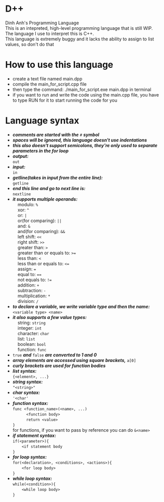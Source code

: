 # D++
Dinh Anh's Programming Language<br>
This is an intepreted, high-level programming language that is still WIP.<br>
The language I use to interpret this is C++.<br>
This language is extremely buggy and it lacks the ability to assign to list values, so don't do that<br>
# How to use this language
- create a text file named main.dpp
- compile the main_for_script.cpp file
- then type the command: ./main_for_script.exe main.dpp in terminal
- if you want to run and write the code using the main.cpp file, you have to type RUN for it to start running the code for you
# Language syntax
- ***comments are started with the*** ```#``` ***symbol***
- ***spaces will be ignored, this language doesn't use indentations***
- ***this also doesn't support semicolons, they're only used to separate parameters in the for loop***
- ***output:<br>***
```out```<br>
- ***input:<br>***
```in```<br>
- ***getline(takes in input from the entire line):<br>***
```getline```<br>
- ***end this line and go to next line is:***<br>
```nextline```<br>
- ***it supports multiple operands:<br>***
&nbsp;&nbsp;&nbsp;&nbsp;modulo: ```%```<br>
&nbsp;&nbsp;&nbsp;&nbsp;xor: ```^```<br>
&nbsp;&nbsp;&nbsp;&nbsp;or: ```|```<br>
&nbsp;&nbsp;&nbsp;&nbsp;or(for comparing): ```||```<br>
&nbsp;&nbsp;&nbsp;&nbsp;and: ```&```<br>
&nbsp;&nbsp;&nbsp;&nbsp;and(for comparing): ```&&```<br>
&nbsp;&nbsp;&nbsp;&nbsp;left shift: ```<<```<br>
&nbsp;&nbsp;&nbsp;&nbsp;right shift: ```>>```<br>
&nbsp;&nbsp;&nbsp;&nbsp;greater than: ```>```<br>
&nbsp;&nbsp;&nbsp;&nbsp;greater than or equals to: ```>=```<br>
&nbsp;&nbsp;&nbsp;&nbsp;less than: ```<```<br>
&nbsp;&nbsp;&nbsp;&nbsp;less than or equals to: ```<=```<br>
&nbsp;&nbsp;&nbsp;&nbsp;assign: ```=```<br>
&nbsp;&nbsp;&nbsp;&nbsp;equal to: ```==```<br>
&nbsp;&nbsp;&nbsp;&nbsp;not equals to: ```!=```<br>
&nbsp;&nbsp;&nbsp;&nbsp;addition: ```+```<br>
&nbsp;&nbsp;&nbsp;&nbsp;subtraction: ```-```<br>
&nbsp;&nbsp;&nbsp;&nbsp;multiplication: ```*```<br>
&nbsp;&nbsp;&nbsp;&nbsp;division: ```/```<br>
- ***to declare a variable, we write variable type and then the name:<br>***
```<variable type> <name>```<br>
- ***it also supports a few value types:<br>***
&nbsp;&nbsp;&nbsp;&nbsp;string: ```string```<br>
&nbsp;&nbsp;&nbsp;&nbsp;integer: ```int```<br>
&nbsp;&nbsp;&nbsp;&nbsp;character: ```char```<br>
&nbsp;&nbsp;&nbsp;&nbsp;list: ```list```<br>
&nbsp;&nbsp;&nbsp;&nbsp;boolean: ```bool```<br>
&nbsp;&nbsp;&nbsp;&nbsp;function: ```func```<br>
- ```true``` ***and*** ```false``` ***are converted to 1 and 0***
- ***array elements are accessed using square brackets,*** ```a[0]```
- ***curly brackets are used for function bodies***
- ***list syntax:***<br>
```{<element>, ...}```<br>
- ***string syntax:***<br>
```"<string>"```<br>
- ***char syntax:<br>***
```'<char'```<br>
- ***function syntax:<br>***
```func <function_name>(<name>, ...)```<br>
```      <function body>```<br>
```      return <value>```<br>
```}```<br>
for functions, if you want to pass by reference you can do ```&<name>```
- ***if statement syntax:<br>***
```if(<parameter>){```<br>
```    <if statement body```<br>
```}```<br>
- ***for loop syntax:<br>***
```for(<declaration>, <conditions>, <actions>){```<br>
```    <for loop body>```<br>
```}```<br>
- ***while loop syntax:<br>***
```while(<condition>){```<br>
```    <while loop body>```<br>
```}```<br>
